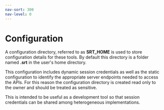 ```yaml
---
nav-sort: 300
nav-level: 0
---
```

# Configuration
A configuration directory, referred to as **SRT_HOME** is used to store configuration
details for these tools. By default this directory is a folder named **.srt** in the
user's home directory.

This configuration includes dynamic session credentials as well as the static configuration
to identify the appropriate server endpoints needed to access the APIs. For this
reason the configuration directory is created read only to the owner and should
be treated as sensitive.

This is intended to be useful as a development tool so that session credentials
can be shared among heterogeneous implementations. 

